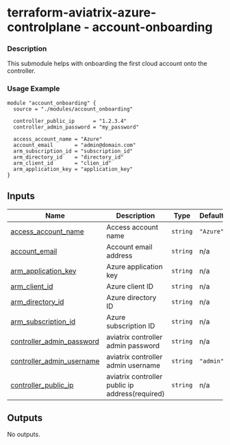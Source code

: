 <!-- BEGIN_TF_DOCS -->
# terraform-aviatrix-azure-controlplane - account-onboarding

### Description
This submodule helps with onboarding the first cloud account onto the controller.

### Usage Example
```hcl
module "account_onboarding" {
  source = "./modules/account_onboarding"

  controller_public_ip      = "1.2.3.4"
  controller_admin_password = "my_password"

  access_account_name = "Azure"
  account_email       = "admin@domain.com"
  arm_subscription_id = "subscription_id"
  arm_directory_id    = "directory_id"
  arm_client_id       = "clien_id"
  arm_application_key = "application_key"
}
```
## Inputs

| Name | Description | Type | Default | Required |
|------|-------------|------|---------|:--------:|
| <a name="input_access_account_name"></a> [access\_account\_name](#input\_access\_account\_name) | Access account name | `string` | `"Azure"` | no |
| <a name="input_account_email"></a> [account\_email](#input\_account\_email) | Account email address | `string` | n/a | yes |
| <a name="input_arm_application_key"></a> [arm\_application\_key](#input\_arm\_application\_key) | Azure application key | `string` | n/a | yes |
| <a name="input_arm_client_id"></a> [arm\_client\_id](#input\_arm\_client\_id) | Azure client ID | `string` | n/a | yes |
| <a name="input_arm_directory_id"></a> [arm\_directory\_id](#input\_arm\_directory\_id) | Azure directory ID | `string` | n/a | yes |
| <a name="input_arm_subscription_id"></a> [arm\_subscription\_id](#input\_arm\_subscription\_id) | Azure subscription ID | `string` | n/a | yes |
| <a name="input_controller_admin_password"></a> [controller\_admin\_password](#input\_controller\_admin\_password) | aviatrix controller admin password | `string` | n/a | yes |
| <a name="input_controller_admin_username"></a> [controller\_admin\_username](#input\_controller\_admin\_username) | aviatrix controller admin username | `string` | `"admin"` | no |
| <a name="input_controller_public_ip"></a> [controller\_public\_ip](#input\_controller\_public\_ip) | aviatrix controller public ip address(required) | `string` | n/a | yes |

## Outputs

No outputs.
<!-- END_TF_DOCS -->